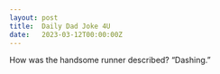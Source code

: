 ```yaml
---
layout: post
title:  Daily Dad Joke 4U
date:   2023-03-12T00:00:00Z
---
```

How was the handsome runner described? “Dashing.”
